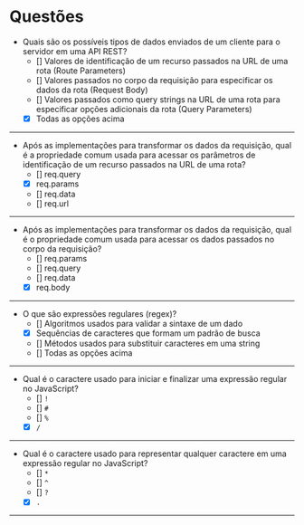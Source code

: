 # Questões

- Quais são os possíveis tipos de dados enviados de um cliente para o servidor em uma API REST?
  - [] Valores de identificação de um recurso passados na URL de uma rota (Route Parameters)
  - [] Valores passados no corpo da requisição para especificar os dados da rota (Request Body)
  - [] Valores passados como query strings na URL de uma rota para especificar opções adicionais da rota (Query Parameters)
  - [x] Todas as opções acima

---

- Após as implementações para transformar os dados da requisição, qual é a propriedade comum usada para acessar os parâmetros de identificação de um recurso passados na URL de uma rota?
  - [] req.query
  - [x] req.params
  - [] req.data
  - [] req.url

---

- Após as implementações para transformar os dados da requisição, qual é o propriedade comum usada para acessar os dados passados no corpo da requisição?
  - [] req.params
  - [] req.query
  - [] req.data
  - [x] req.body

---

- O que são expressões regulares (regex)?
  - [] Algoritmos usados para validar a sintaxe de um dado
  - [x] Sequências de caracteres que formam um padrão de busca
  - [] Métodos usados para substituir caracteres em uma string
  - [] Todas as opções acima

---

- Qual é o caractere usado para iniciar e finalizar uma expressão regular no JavaScript?
  - [] `!`
  - [] `#`
  - [] `%`
  - [x] `/`

---

- Qual é o caractere usado para representar qualquer caractere em uma expressão regular no JavaScript?
  - [] `*`
  - [] `^`
  - [] `?`
  - [x] `.`

---
